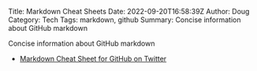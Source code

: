 Title: Markdown Cheat Sheets 
Date: 2022-09-20T16:58:39Z
Author: Doug
Category: Tech
Tags: markdown, github
Summary: Concise information about GitHub markdown

Concise information about GitHub markdown

* [Markdown Cheat Sheet for GitHub on Twitter](https://twitter.com/pradumna_saraf/status/1568063868571684864) 